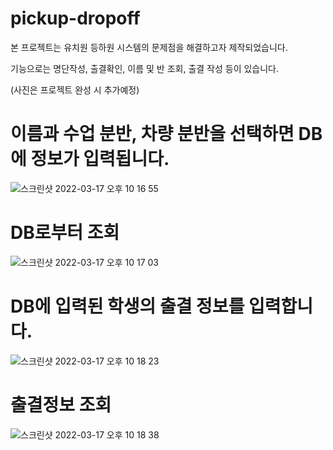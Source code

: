# pickup-dropoff

본 프로젝트는 유치원 등하원 시스템의 문제점을 해결하고자 제작되었습니다.

기능으로는 명단작성, 출결확인, 이름 및 반 조회, 출결 작성 등이 있습니다.

(사진은 프로젝트 완성 시 추가예정)

# 이름과 수업 분반, 차량 분반을 선택하면 DB에 정보가 입력됩니다.

![스크린샷 2022-03-17 오후 10 16 55](https://user-images.githubusercontent.com/87864058/158817035-4c80fb2c-65da-4a62-9b25-eac7fd31c9cd.png)

# DB로부터 조회

![스크린샷 2022-03-17 오후 10 17 03](https://user-images.githubusercontent.com/87864058/158817078-d22816f5-55bc-4f62-b870-b3798d1cac97.png)

# DB에 입력된 학생의 출결 정보를 입력합니다.

![스크린샷 2022-03-17 오후 10 18 23](https://user-images.githubusercontent.com/87864058/158817113-b11b36d2-8a33-4b32-96f0-f5855018b51c.png)

# 출결정보 조회

![스크린샷 2022-03-17 오후 10 18 38](https://user-images.githubusercontent.com/87864058/158817137-547930cb-e830-4a49-9862-9d037a275ae2.png)
